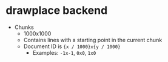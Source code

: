 # drawplace backend

- Chunks
	- 1000x1000
	- Contains lines with a starting point in the current chunk
	- Document ID is `{x / 1000}x{y / 1000}`
		- Examples: `-1x-1`, `0x0`, `1x0`
